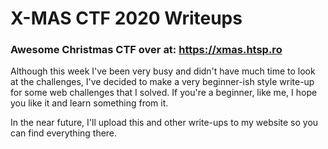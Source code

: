 # X-MAS CTF 2020 Writeups 
### Awesome Christmas CTF over at: https://xmas.htsp.ro  
Although this week I've been very busy and didn't have much time to look at the challenges, I've decided to make a very beginner-ish style write-up for some web challenges that I solved. If you're a beginner, like me, I hope you like it and learn something from it.  
  
In the near future, I'll upload this and other write-ups to my website so you can find everything there.

